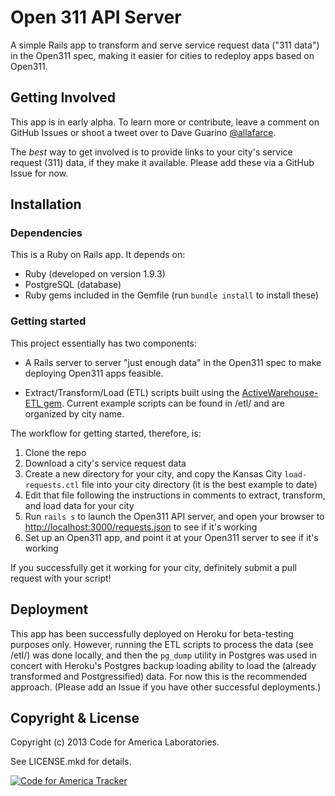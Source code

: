 Open 311 API Server
======
A simple Rails app to transform and serve service request data ("311 data") in the Open311 spec, making it easier for cities to redeploy apps based on Open311.

Getting Involved
-----
This app is in early alpha. To learn more or contribute, leave a comment on GitHub Issues or shoot a tweet over to Dave Guarino [@allafarce](https://twitter.com/allafarce).

The *best* way to get involved is to provide links to your city's service request (311) data, if they make it available. Please add these via a GitHub Issue for now.

Installation
-----

### Dependencies

This is a Ruby on Rails app. It depends on:

* Ruby (developed on version 1.9.3)
* PostgreSQL (database)
* Ruby gems included in the Gemfile (run `bundle install` to install these)

### Getting started

This project essentially has two components:

* A Rails server to server "just enough data" in the Open311 spec to make deploying Open311 apps feasible.

* Extract/Transform/Load (ETL) scripts built using the [ActiveWarehouse-ETL gem](http://activewarehouse.info/). Current example scripts can be found in /etl/ and are organized by city name.

The workflow for getting started, therefore, is:

1. Clone the repo
2. Download a city's service request data
3. Create a new directory for your city, and copy the Kansas City `load-requests.ctl` file into your city directory (it is the best example to date)
4. Edit that file following the instructions in comments to extract, transform, and load data for your city
5. Run `rails s` to launch the Open311 API server, and open your browser to [http://localhost:3000/requests.json](http://localhost:3000/requests.json) to see if it's working
6. Set up an Open311 app, and point it at your Open311 server to see if it's working

If you successfully get it working for your city, definitely submit a pull request with your script!

Deployment
-----

This app has been successfully deployed on Heroku for beta-testing purposes only. However, running the ETL scripts to process the data (see /etl/) was done locally, and then the `pg_dump` utility in Postgres  was used in concert with Heroku's Postgres backup loading ability to load the (already transformed and Postgressified) data. For now this is the recommended approach. (Please add an Issue if you have other successful deployments.)

Copyright & License
-----
Copyright (c) 2013 Code for America Laboratories.

See LICENSE.mkd for details.

[![Code for America Tracker](http://stats.codeforamerica.org/codeforamerica/cfa_template.png)](http://stats.codeforamerica.org/projects/cfa_template)

